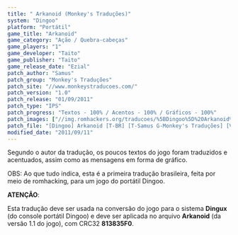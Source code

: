 ```yaml
---
title: " Arkanoid (Monkey's Traduções)"
system: "Dingoo"
platform: "Portátil"
game_title: "Arkanoid"
game_category: "Ação / Quebra-cabeças"
game_players: "1"
game_developer: "Taito"
game_publisher: "Taito"
game_release_date: "Ezial"
patch_author: "Samus"
patch_group: "Monkey's Traduções"
patch_site: "//www.monkeystraducoes.com/"
patch_version: "1.0"
patch_release: "01/09/2011"
patch_type: "IPS"
patch_progress: "Textos - 100% / Acentos - 100% / Gráficos - 100%"
patch_images: ["//img.romhackers.org/traducoes/%5BDingoo%5D%20Arkanoid%20-%20Monkey's%20Tradu%C3%A7%C3%B5es%20-%201.png","//img.romhackers.org/traducoes/%5BDingoo%5D%20Arkanoid%20-%20Monkey's%20Tradu%C3%A7%C3%B5es%20-%202.png","//img.romhackers.org/traducoes/%5BDingoo%5D%20Arkanoid%20-%20Monkey's%20Tradu%C3%A7%C3%B5es%20-%203.png"]
patch_file: "[Dingoo] Arkanoid [T-BR] [T-Samus G-Monkey's Traduções] [V-1.0 P-100% A-2011].rar"
modified_date: "2011/09/11"
---
```

Segundo o autor da tradução, os poucos textos do jogo foram traduzidos e acentuados, assim como as mensagens em forma de gráfico.

OBS: Ao que tudo indica, esta é a primeira tradução brasileira, feita por meio de romhacking, para um jogo do portátil Dingoo.

<b>ATENÇÃO</b>:

Esta tradução deve ser usada na conversão do jogo para o sistema <b>Dingux</b> (do console portátil Dingoo) e deve ser aplicada no arquivo <b>Arkanoid</b> (da versão 1.1 do jogo), com CRC32 <b>813835F0</b>.
